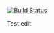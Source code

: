 [![Build Status](https://travis-ci.com/revy2hands/Petclinic-CI.svg?branch=master)](https://travis-ci.com/revy2hands/Petclinic-CI)

Test edit
